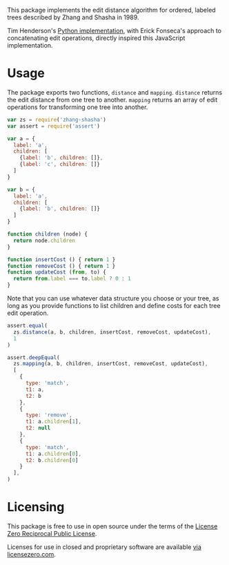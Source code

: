 This package implements the edit distance algorithm for ordered, labeled trees described by Zhang and Shasha in 1989.

Tim Henderson's [Python implementation](https://github.com/timtadh/zhang-shasha), with Erick Fonseca's approach to concatenating edit operations, directly inspired this JavaScript implementation.

# Usage

The package exports two functions, `distance` and `mapping`.  `distance` returns the edit distance from one tree to another.  `mapping` returns an array of edit operations for transforming one tree into another.

```javascript
var zs = require('zhang-shasha')
var assert = require('assert')

var a = {
  label: 'a',
  children: [
    {label: 'b', children: []},
    {label: 'c', children: []}
  ]
}

var b = {
  label: 'a',
  children: [
    {label: 'b', children: []}
  ]
}

function children (node) {
  return node.children
}

function insertCost () { return 1 }
function removeCost () { return 1 }
function updateCost (from, to) {
  return from.label === to.label ? 0 : 1
}
```

Note that you can use whatever data structure you choose or your tree, as long as you provide functions to list children and define costs for each tree edit operation.

```javascript
assert.equal(
  zs.distance(a, b, children, insertCost, removeCost, updateCost),
  1
)

assert.deepEqual(
  zs.mapping(a, b, children, insertCost, removeCost, updateCost),
  [
    {
      type: 'match',
      t1: a,
      t2: b
    },
    {
      type: 'remove',
      t1: a.children[1],
      t2: null
    },
    {
      type: 'match',
      t1: a.children[0],
      t2: b.children[0]
    }
  ],
)
```

# Licensing

This package is free to use in open source under the terms of the [License Zero Reciprocal Public License](./LICENSE).

Licenses for use in closed and proprietary software are available [via licensezero.com](https://licensezero.com/projects/bede7f97-c83f-411c-8bd0-e4bc66ee1370).
